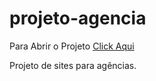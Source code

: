 # projeto-agencia

Para Abrir o Projeto <a href="https://kevindevdbs.github.io/projeto-android/">Click Aqui</a>

 Projeto de sites para agências.
